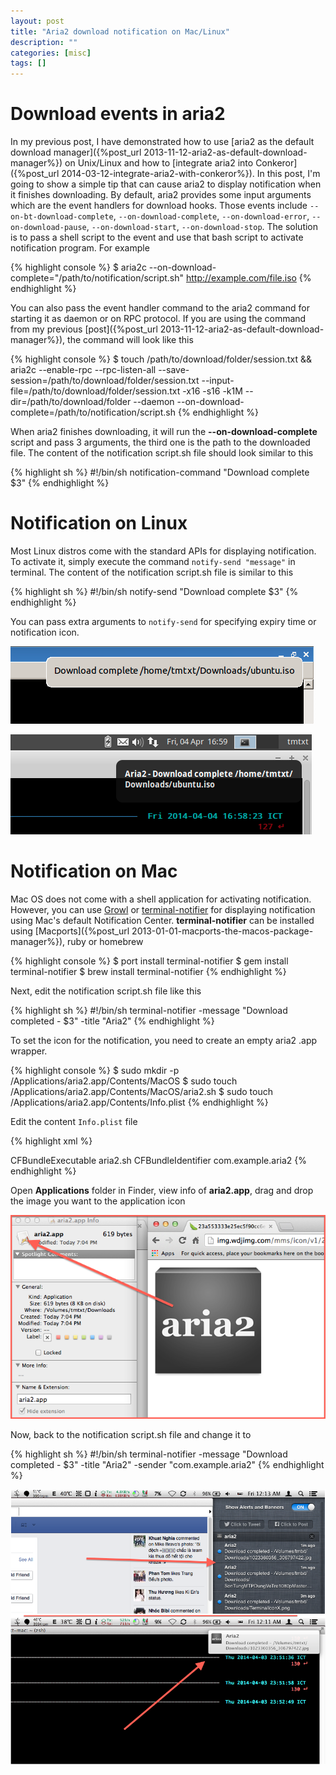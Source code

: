 ```yaml
---
layout: post
title: "Aria2 download notification on Mac/Linux"
description: ""
categories: [misc]
tags: []
---
```



# Download events in aria2

In my previous post, I have demonstrated how to use 
[aria2 as the default download manager]({%post_url 2013-11-12-aria2-as-default-download-manager%})
on Unix/Linux and how to
[integrate aria2 into Conkeror]({%post_url 2014-03-12-integrate-aria2-with-conkeror%}).
In this post, I'm going to show a simple tip that can cause aria2 to display
notification when it finishes downloading. By default, aria2 provides some input
arguments which are the event handlers for download hooks. Those events include
`--on-bt-download-complete`, `--on-download-complete`, `--on-download-error`,
`--on-download-pause`, `--on-download-start`, `--on-download-stop`. The solution
is to pass a shell script to the event and use that bash script to activate
notification program. For example

{% highlight console %}
$ aria2c --on-download-complete="/path/to/notification/script.sh" http://example.com/file.iso
{% endhighlight %}

You can also pass the event handler command to the aria2 command for starting it
as daemon or on RPC protocol. If you are using the command from my previous
[post]({%post_url 2013-11-12-aria2-as-default-download-manager%}), the command
will look like this

{% highlight console %}
$ touch /path/to/download/folder/session.txt && aria2c --enable-rpc --rpc-listen-all --save-session=/path/to/download/folder/session.txt --input-file=/path/to/download/folder/session.txt -x16 -s16 -k1M --dir=/path/to/download/folder --daemon --on-download-complete=/path/to/notification/script.sh
{% endhighlight %}

When aria2 finishes downloading, it will run the **--on-download-complete**
script and pass 3 arguments, the third one is the path to the downloaded file.
The content of the notification script.sh file should look similar to this

{% highlight sh %}
#!/bin/sh
notification-command "Download complete $3"
{% endhighlight %}

<!-- more -->

# Notification on Linux

Most Linux distros come with the standard APIs for displaying notification. To
activate it, simply execute the command `notify-send "message"` in terminal. The
content of the notification script.sh file is similar to this

{% highlight sh %}
#!/bin/sh
notify-send "Download complete $3"
{% endhighlight %}

You can pass extra arguments to `notify-send` for specifying expiry time or
notification icon.

![Lubuntu](/files/2014-04-04-aria2-download-notification-on-mac/lubuntu.png)

![Xubuntu](/files/2014-04-04-aria2-download-notification-on-mac/xubuntu.png)

# Notification on Mac

Mac OS does not come with a shell application for activating notification.
However, you can use [Growl](http://growl.info/) or
[terminal-notifier](https://github.com/alloy/terminal-notifier) for displaying
notification using Mac's default Notification Center.
**terminal-notifier** can be installed using
[Macports]({%post_url 2013-01-01-macports-the-macos-package-manager%}), ruby or
homebrew

{% highlight console %}
$ port install terminal-notifier
$ gem install terminal-notifier
$ brew install terminal-notifier
{% endhighlight %}

Next, edit the notification script.sh file like this

{% highlight sh %}
#!/bin/sh
terminal-notifier -message "Download completed - $3" -title "Aria2"
{% endhighlight %}

To set the icon for the notification, you need to create an empty aria2 .app
wrapper.

{% highlight console %}
$ sudo mkdir -p /Applications/aria2.app/Contents/MacOS
$ sudo touch /Applications/aria2.app/Contents/MacOS/aria2.sh
$ sudo touch /Applications/aria2.app/Contents/Info.plist
{% endhighlight %}

Edit the content `Info.plist` file

{% highlight xml %}
<?xml version="1.0" encoding="UTF-8"?>
<!DOCTYPE plist PUBLIC "-//Apple//DTD PLIST 1.0//EN" "http://www.apple.com/DTDs/PropertyList-1.0.dtd">
<plist version="1.0">
<dict>
	<key>CFBundleExecutable</key>
	<string>aria2.sh</string>
	<key>CFBundleIdentifier</key>
	<string>com.example.aria2</string>
</dict>
</plist>
{% endhighlight %}

Open **Applications** folder in Finder, view info of **aria2.app**, drag and
drop the image you want to the application icon

![Alt Text](/files/2014-04-04-aria2-download-notification-on-mac/mac.png)

Now, back to the notification script.sh file and change it to

{% highlight sh %}
#!/bin/sh
terminal-notifier -message "Download completed - $3" -title "Aria2" -sender "com.example.aria2"
{% endhighlight %}

![Notification Mac](/files/2014-04-04-aria2-download-notification-on-mac/nc.png)
